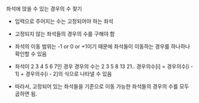 좌석에 앉을 수 있는 경우의 수 찾기

- 입력으로 주어지는 수는 고정되어야 하는 좌석

- 고정되지 않는 좌석들의 경우의 수를 구해야 함

- 좌석의 이동 범위는 -1 or 0 or +1이기 때문에 좌석들이 이동하는 경우를 하나하나 확인할 수 있음

- 좌석이 2 3 4 5 6 7인 경우 경우의 수는 2 3 5 8 13 21.. 경우의수[i] = 경우의수[i - 1] + 경우의수[i - 2]의 식으로 나타낼 수 있음

- 따라서, 고정되어 있는 좌석들을 기준으로 이동 가능한 좌석들의 경우의 수를 모두 곱하면 됨.